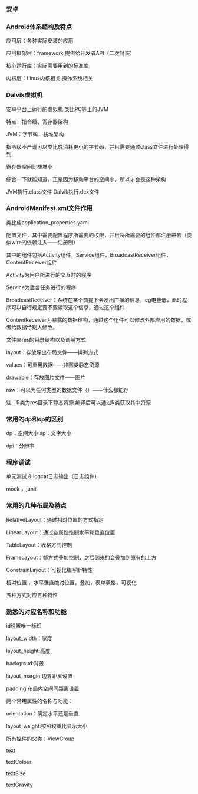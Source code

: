 ### 安卓

### Android体系结构及特点

 应用层：各种实际安装的应用

应用框架层：framework 提供给开发者API（二次封装）

核心运行库：实际需要用到的标准库

内核层：Linux内核相关 操作系统相关



### Dalvik虚拟机

安卓平台上运行的虚拟机 类比PC等上的JVM

特点：指令级，寄存器架构

JVM：字节码，栈堆架构

指令级不严谨可以类比成消耗更小的字节码，并且需要通过class文件进行处理得到

寄存器空间比栈堆小

综合一下就能知道，正是因为移动平台的空间小，所以才会是这种架构

JVM执行.class文件 Dalvik执行.dex文件



### AndroidManifest.xml文件作用

类比成application_properties.yaml

配置文件，其中需要配置程序所需要的权限，并且将所需要的组件都注册进去（类似wire的依赖注入——注册制）

其中的组件包括Activity组件，Service组件，BroadcastReceiver组件，ContentReceiver组件

Activity为用户所进行的交互时的程序

Service为后台任务进行的程序

BroadcastReceiver：系统在某个前提下会发出广播的信息，eg电量低，此时程序可以自行规定要不要读取这个信息，通过这个组件

ContentReceiver为暴露的数据结构，通过这个组件可以修改外部应用的数据，或者给数据给别人修改。



文件夹res的目录结构以及调用方式

layout：存放导出布局文件——排列方式

values：可重用数据——非图类静态资源

drawable：存放图片文件——图片

raw：可以为任何类型的数据文件（）——什么都能存

注：R类为res目录下静态资源 编译后可以通过R类获取其中资源



### 常用的dp和sp的区别

dp：空间大小 sp：文字大小

dpi：分辨率



### 程序调试

单元测试 & logcat日志输出（日志组件）

mock ，junit





### 常用的几种布局及特点

RelativeLayout：通过相对位置的方式指定

LinearLayout：通过各属性控制水平和垂直位置

TableLayout：表格方式控制

FrameLayout：帧方式叠加控制，之后到来的会叠加到原有的上方

ConstrainLayout：可视化编写新特性



相对位置 ，水平垂直绝对位置，叠加，表单表格，可视化

五种方式对应五种特性



### 熟悉的对应名称和功能

id设置唯一标识

layout_width：宽度

layout_height:高度

backgroud:背景

layout_margin:边界距离设置

padding:布局内空间间距离设置



两个常用属性的名称与功能：

orientation：确定水平还是垂直

layout_weight:按照权重比显示大小

所有控件的父类：ViewGroup



text

textColour

textSize

textGravity